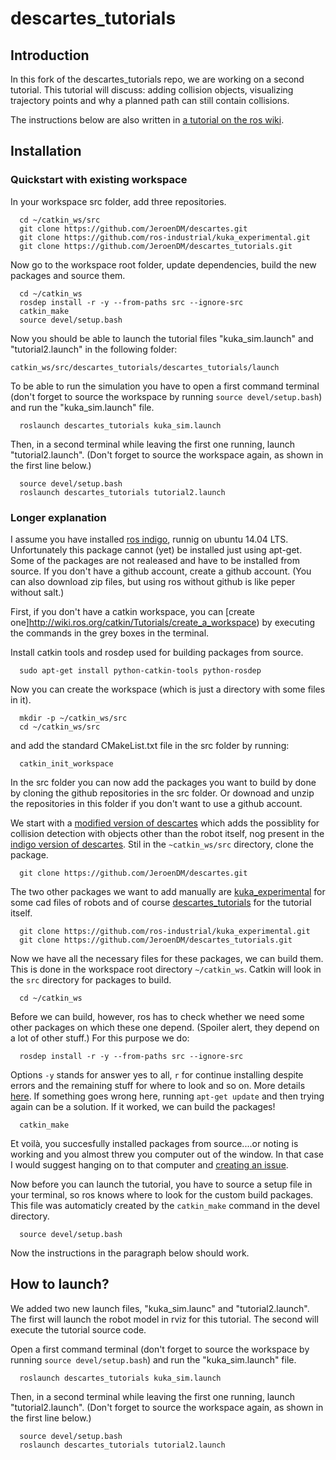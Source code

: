 # descartes_tutorials

## Introduction
In this fork of the descartes_tutorials repo, we are working on a second tutorial.
This tutorial will discuss: adding collision objects, visualizing trajectory points and why a planned path can still contain collisions.


The instructions below are also written in [a tutorial on the ros wiki](http://wiki.ros.org/descartes/Tutorials/Robot%20Welding%20With%20Descartes).

## Installation

### Quickstart with existing workspace

In your workspace src folder, add three repositories.
```
  cd ~/catkin_ws/src
  git clone https://github.com/JeroenDM/descartes.git
  git clone https://github.com/ros-industrial/kuka_experimental.git
  git clone https://github.com/JeroenDM/descartes_tutorials.git
``` 

Now go to the workspace root folder, update dependencies, build the new packages and source them.
```
  cd ~/catkin_ws
  rosdep install -r -y --from-paths src --ignore-src
  catkin_make
  source devel/setup.bash
```

Now you should be able to launch the tutorial files "kuka_sim.launch" and "tutorial2.launch" in the following folder:
```
catkin_ws/src/descartes_tutorials/descartes_tutorials/launch
```
To be able to run the simulation you have to open a first command terminal (don't forget to source the workspace by running `source devel/setup.bash`) and run the "kuka_sim.launch" file.

```
  roslaunch descartes_tutorials kuka_sim.launch
```

Then, in a second terminal while leaving the first one running, launch "tutorial2.launch". (Don't forget to source the workspace again, as shown in the first line below.)

```
  source devel/setup.bash
  roslaunch descartes_tutorials tutorial2.launch
```

### Longer explanation

I assume you have installed [ros indigo](http://wiki.ros.org/indigo), runnig on ubuntu 14.04 LTS.
Unfortunately this package cannot (yet) be installed just using apt-get.
Some of the packages are not realeased and have to be installed from source. If you don't have a github account, create a github account. (You can also download zip files, but using ros without github is like peper without salt.)

First, if you don't have a catkin workspace, you can [create one]http://wiki.ros.org/catkin/Tutorials/create_a_workspace) by executing the commands in the grey boxes in the terminal.

Install catkin tools and rosdep used for building packages from source.
```
  sudo apt-get install python-catkin-tools python-rosdep
```
Now you can create the workspace (which is just a directory with some files in it).
```
  mkdir -p ~/catkin_ws/src
  cd ~/catkin_ws/src
```
and add the standard CMakeList.txt file in the src folder by running:
```
  catkin_init_workspace
```
In the src folder you can now add the packages you want to build by done by cloning the github repositories in the src folder. Or downoad and unzip the repositories in this folder if you don't want to use a github account.

We start with a [modified version of descartes](https://github.com/JeroenDM/descartes) which adds the possiblity for collision detection with objects other than the robot itself, nog present in the [indigo version of descartes](https://github.com/ros-industrial-consortium/descartes/tree/indigo-devel).
Stil in the `~catkin_ws/src` directory, clone the package.
```
  git clone https://github.com/JeroenDM/descartes.git
```  
The two other packages we want to add manually are [kuka_experimental](https://github.com/ros-industrial/kuka_experimental) for some cad files of robots and of course [descartes_tutorials](https://github.com/JeroenDM/descartes_tutorials) for the tutorial itself.
```
  git clone https://github.com/ros-industrial/kuka_experimental.git
  git clone https://github.com/JeroenDM/descartes_tutorials.git
```  
Now we have all the necessary files for these packages, we can build them. This is done in the workspace root directory `~/catkin_ws`. Catkin will look in the `src` directory for packages to build.
``` 
  cd ~/catkin_ws
```  
Before we can build, however, ros has to check whether we need some other packages on which these one depend. (Spoiler alert, they depend on a lot of other stuff.) For this purpose we do:
```
  rosdep install -r -y --from-paths src --ignore-src
```  
Options `-y` stands for answer yes to all, `r` for continue installing despite errors and the remaining stuff for where to look and so on. More details [here](http://docs.ros.org/independent/api/rosdep/html/commands.html). If something goes wrong here, running `apt-get update` and then trying again can be a solution. If it worked, we can build the packages!
```  
  catkin_make
```  
Et voilà, you succesfully installed packages from source....or noting is working and you almost threw you computer out of the window. In that case I would suggest hanging on to that computer and [creating an issue](https://help.github.com/articles/creating-an-issue/).

Now before you can launch the tutorial, you have to source a setup file in your terminal, so ros knows where to look for the custom build packages. This file was automaticly created by the `catkin_make` command in the devel directory.
```
  source devel/setup.bash
```  
Now the instructions in the paragraph below should work.

## How to launch?

We added two new launch files, "kuka_sim.launc" and "tutorial2.launch".
The first will launch the robot model in rviz for this tutorial.
The second will execute the tutorial source code.

Open a first command terminal (don't forget to source the workspace by running `source devel/setup.bash`) and run the "kuka_sim.launch" file.

```
  roslaunch descartes_tutorials kuka_sim.launch
```

Then, in a second terminal while leaving the first one running, launch "tutorial2.launch". (Don't forget to source the workspace again, as shown in the first line below.)

```
  source devel/setup.bash
  roslaunch descartes_tutorials tutorial2.launch
```
